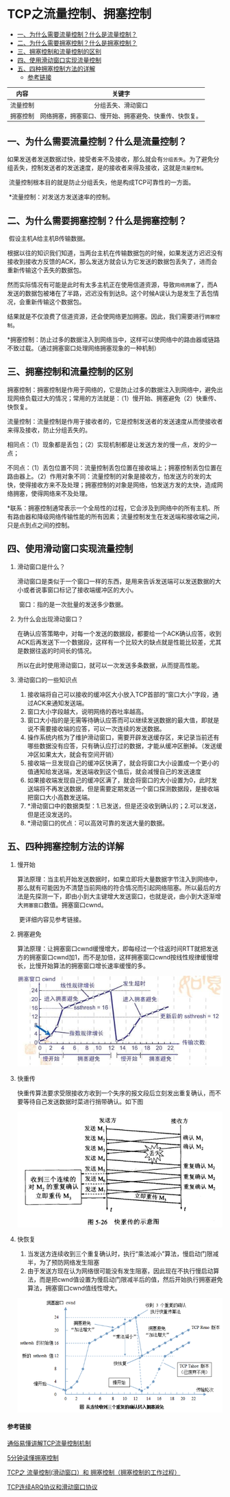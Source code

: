# TCP之流量控制、拥塞控制

* [一、为什么需要流量控制？什么是流量控制？](#%E4%B8%80%E4%B8%BA%E4%BB%80%E4%B9%88%E9%9C%80%E8%A6%81%E6%B5%81%E9%87%8F%E6%8E%A7%E5%88%B6%E4%BB%80%E4%B9%88%E6%98%AF%E6%B5%81%E9%87%8F%E6%8E%A7%E5%88%B6)
* [二、为什么需要拥塞控制？什么是拥塞控制？](#%E4%BA%8C%E4%B8%BA%E4%BB%80%E4%B9%88%E9%9C%80%E8%A6%81%E6%8B%A5%E5%A1%9E%E6%8E%A7%E5%88%B6%E4%BB%80%E4%B9%88%E6%98%AF%E6%8B%A5%E5%A1%9E%E6%8E%A7%E5%88%B6)
* [三、拥塞控制和流量控制的区别](#%E4%B8%89%E6%8B%A5%E5%A1%9E%E6%8E%A7%E5%88%B6%E5%92%8C%E6%B5%81%E9%87%8F%E6%8E%A7%E5%88%B6%E7%9A%84%E5%8C%BA%E5%88%AB)
* [四、使用滑动窗口实现流量控制](#%E5%9B%9B%E4%BD%BF%E7%94%A8%E6%BB%91%E5%8A%A8%E7%AA%97%E5%8F%A3%E5%AE%9E%E7%8E%B0%E6%B5%81%E9%87%8F%E6%8E%A7%E5%88%B6)
* [五、四种拥塞控制方法的详解](#%E4%BA%94%E5%9B%9B%E7%A7%8D%E6%8B%A5%E5%A1%9E%E6%8E%A7%E5%88%B6%E6%96%B9%E6%B3%95%E7%9A%84%E8%AF%A6%E8%A7%A3)
    * [参考链接](#%E5%8F%82%E8%80%83%E9%93%BE%E6%8E%A5)



|  内容  |             关键字             |
| :--: | :-------------------------: |
| 流量控制 |          分组丢失、滑动窗口          |
| 拥塞控制 | 网络拥塞，拥塞窗口、慢开始、拥塞避免、快重传、快恢复。 |



## 一、为什么需要流量控制？什么是流量控制？

​	如果发送者发送数据过快，接受者来不及接收，那么就会有`分组丢失`。为了避免分组丢失，控制发送者的发送速度，是的接收者来得及接收，这就是`流量控制`。

​	流量控制根本目的就是防止分组丢失，他是构成TCP可靠性的一方面。

​	*流量控制：对发送方发送速率的控制。



## 二、为什么需要拥塞控制？什么是拥塞控制？

​	假设主机A给主机B传输数据。

​	根据以往的知识我们知道，当两台主机在传输数据包的时候，如果发送方迟迟没有接收到接收方反馈的ACK，那么发送方就会认为它发送的数据包丢失了，进而会重新传输这个丢失的数据包。

​	然而实际情况有可能是此时有太多主机正在使用信道资源，导致`网络拥塞`了，而A发送的数据包被堵在了半路，迟迟没有到达B。这个时候A误认为是发生了丢包情况，会重新传输这个数据包。

​	结果就是不仅浪费了信道资源，还会使网络更加拥塞。因此，我们需要进行`拥塞控制`。

​	*拥塞控制：防止过多的数据注入到网络当中，这样可以使网络中的路由器或链路不致过载。（通过拥塞窗口处理网络拥塞现象的一种机制）



## 三、拥塞控制和流量控制的区别

​	拥塞控制：拥塞控制是作用于网络的，它是防止过多的数据注入到网络中，避免出现网络负载过大的情况；常用的方法就是：（1）慢开始、拥塞避免（2）快重传、快恢复。

​	流量控制：流量控制是作用于接收者的，它是控制发送者的发送速度从而使接收者来得及接收，防止分组丢失的。

​	相同点：（1）现象都是丢包；（2）实现机制都是让发送方发的慢一点，发的少一点；

​	不同点：（1）丢包位置不同：流量控制丢包位置在接收端上；拥塞控制丢包位置在路由器上。（2）作用对象不同：流量控制的对象是接收方，怕发送方的发的太快，使得接收方来不及处理；拥塞控制的对象是网络，怕发送方发的太快，造成网络拥塞，使得网络来不及处理。

​	*联系：拥塞控制通常表示一个全局性的过程，它会涉及到网络中的所有主机、所有路由器和降级网络传输性能的所有因素；流量控制发生在发送端和接收端之间，只是点到点之间的控制。



## 四、使用滑动窗口实现流量控制

1. 滑动窗口是什么？

   ​	滑动窗口是类似于一个窗口一样的东西，是用来告诉发送端可以发送数据的大小或者说事窗口标记了接收端缓冲区的大小。

   ​	窗口：指的是一次批量的发送多少数据。

2. 为什么会出现滑动窗口？

   ​	在确认应答策略中，对每一个发送的数据段，都要给一个ACK确认应答，收到ACK后再发送下一个数据段，这样有一个比较大的缺点就是性能比较差，尤其是数据往返的时间长的情况。

   ​	所以在此时使用滑动窗口，就可以一次发送多条数据，从而提高性能。

3. 滑动窗口的一些知识点

   1. 接收端将自己可以接收的缓冲区大小放入TCP首部的“窗口大小”字段，通过ACK来通知发送端。
   2. 窗口大小字段越大，说明网络的吞吐率越高。
   3. 窗口大小指的是无需等待确认应答而可以继续发送数据的最大值，即就是说不需要接收端的应答，可以一次连续的发送数据。
   4. 操作系统内核为了维护滑动窗口，需要开辟发送缓存区，来记录当前还有哪些数据没有应答，只有确认应打过的数据，才能从缓冲区删掉。（发送缓冲区如果太大，就会有空间开销）
   5. 接收端一旦发现自己的缓冲区快满了，就会将窗口大小设置成一个更小的值通知给发送端，发送端收到这个值后，就会减慢自己的发送速度
   6. 如果接收端发现自己的缓冲区满了，就会将窗口的大小设置为0，此时发送端将不再发送数据，但是需要定期发送一个窗口探测数据段，是接收端把窗口大小高数发送端。
   7. *滑动窗口中的数据类型：1.已发送，但是还没收到确认的；2.可以发送，但是还没发送的。
   8. *滑动窗口的优点：可以高效可靠的发送大量的数据。



## 五、四种拥塞控制方法的详解

1. 慢开始

   ​	算法原理：当主机开始发送数据时，如果立即将大量数据字节注入到网络中，那么就有可能因为不清楚当前网络的符合情况而引起网络阻塞。所以最后的方法是先探测一下，即由小到大主键增大发送窗口，也就是说，由小到大逐渐增大`拥塞窗口`数值。拥塞窗口cwnd。

   ​	更详细内容见参考链接。

2. 拥塞避免

   ​	算法原理：让拥塞窗口cwnd缓慢增大，即每经过一个往返时间RTT就把发送方的拥塞窗口cwnd加1，而不是加倍，这样拥塞窗口cwnd按线性规律缓慢增长，比慢开始算法的拥塞窗口增长速率缓慢的多。

   ![](pic/TCP1.jpg)

3. 快重传

   ​	快重传算法要求受限接收方收到一个失序的报文段后立刻发出重复确认，而不要等待自己发送数据时菜进行捎带确认。如下图

   ![](pic/TCP2.jpg)

4. 快恢复

   1. 当发送方连续收到三个重复确认时，执行“乘法减小”算法，慢启动门限减半，为了预防网络发生阻塞
   2. 由于发送方现在认为网络很可能没有发生阻塞，因此现在不执行慢启动算法，而是把cwnd值设置为慢启动门限减半后的值，然后开始执行拥塞避免算法，拥塞窗口cwnd值线性增大。

   ![](pic/TCP3.jpg)







#### 参考链接

[通俗易懂讲解TCP流量控制机制](https://www.cnblogs.com/kubidemanong/p/9987810.html)

[5分钟读懂拥塞控制](https://mp.weixin.qq.com/s?__biz=Mzg2NzA4MTkxNQ==&mid=2247485204&amp;idx=1&amp;sn=27daef390eec05b3d5db7cebcdcb4b7c&source=41#wechat_redirect)

[TCP之 流量控制(滑动窗口）和 拥塞控制（拥塞控制的工作过程）](https://blog.csdn.net/dangzhangjing97/article/details/81008836)

[TCP连续ARQ协议和滑动窗口协议](https://blog.csdn.net/guoweimelon/article/details/50879588)

